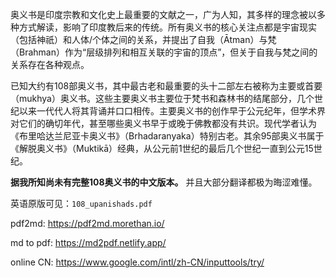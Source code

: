 

奥义书是印度宗教和文化史上最重要的文献之一，广为人知，其多样的理念被以多种方式解读，影响了印度教后来的传统。所有奥义书的核心关注点都是宇宙现实（包括神祇）和人体/个体之间的关系，并提出了自我（Ātman）与梵（Brahman）作为“层级排列和相互关联的宇宙的顶点”，但关于自我与梵之间的关系存在各种观点。

已知大约有108部奥义书，其中最古老和最重要的头十二部左右被称为主要或首要（mukhya）奥义书。这些主要奥义书主要位于梵书和森林书的结尾部分，几个世纪以来一代代人将其背诵并口口相传。主要奥义书的创作早于公元纪年，但学术界对它们的确切年代，甚至哪些奥义书早于或晚于佛教都没有共识。现代学者认为《布里哈达兰尼亚卡奥义书》（Brhadaranyaka）特别古老。其余95部奥义书属于《解脱奥义书》（Muktikā）经典，从公元前1世纪的最后几个世纪一直到公元15世纪。


**据我所知尚未有完整108奥义书的中文版本。** 并且大部分翻译都极为晦涩难懂。


英语原版可见：`108_upanishads.pdf`



pdf2md: https://pdf2md.morethan.io/

md to pdf: https://md2pdf.netlify.app/

online CN: https://www.google.com/intl/zh-CN/inputtools/try/
